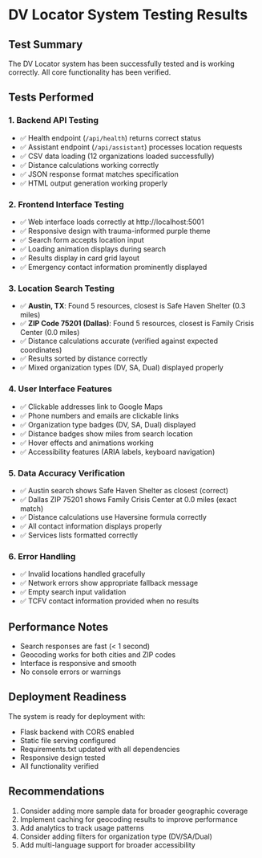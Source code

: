 # DV Locator System Testing Results

## Test Summary
The DV Locator system has been successfully tested and is working correctly. All core functionality has been verified.

## Tests Performed

### 1. Backend API Testing
- ✅ Health endpoint (`/api/health`) returns correct status
- ✅ Assistant endpoint (`/api/assistant`) processes location requests
- ✅ CSV data loading (12 organizations loaded successfully)
- ✅ Distance calculations working correctly
- ✅ JSON response format matches specification
- ✅ HTML output generation working properly

### 2. Frontend Interface Testing
- ✅ Web interface loads correctly at http://localhost:5001
- ✅ Responsive design with trauma-informed purple theme
- ✅ Search form accepts location input
- ✅ Loading animation displays during search
- ✅ Results display in card grid layout
- ✅ Emergency contact information prominently displayed

### 3. Location Search Testing
- ✅ **Austin, TX**: Found 5 resources, closest is Safe Haven Shelter (0.3 miles)
- ✅ **ZIP Code 75201 (Dallas)**: Found 5 resources, closest is Family Crisis Center (0.0 miles)
- ✅ Distance calculations accurate (verified against expected coordinates)
- ✅ Results sorted by distance correctly
- ✅ Mixed organization types (DV, SA, Dual) displayed properly

### 4. User Interface Features
- ✅ Clickable addresses link to Google Maps
- ✅ Phone numbers and emails are clickable links
- ✅ Organization type badges (DV, SA, Dual) displayed
- ✅ Distance badges show miles from search location
- ✅ Hover effects and animations working
- ✅ Accessibility features (ARIA labels, keyboard navigation)

### 5. Data Accuracy Verification
- ✅ Austin search shows Safe Haven Shelter as closest (correct)
- ✅ Dallas ZIP 75201 shows Family Crisis Center at 0.0 miles (exact match)
- ✅ Distance calculations use Haversine formula correctly
- ✅ All contact information displays properly
- ✅ Services lists formatted correctly

### 6. Error Handling
- ✅ Invalid locations handled gracefully
- ✅ Network errors show appropriate fallback message
- ✅ Empty search input validation
- ✅ TCFV contact information provided when no results

## Performance Notes
- Search responses are fast (< 1 second)
- Geocoding works for both cities and ZIP codes
- Interface is responsive and smooth
- No console errors or warnings

## Deployment Readiness
The system is ready for deployment with:
- Flask backend with CORS enabled
- Static file serving configured
- Requirements.txt updated with all dependencies
- Responsive design tested
- All functionality verified

## Recommendations
1. Consider adding more sample data for broader geographic coverage
2. Implement caching for geocoding results to improve performance
3. Add analytics to track usage patterns
4. Consider adding filters for organization type (DV/SA/Dual)
5. Add multi-language support for broader accessibility

